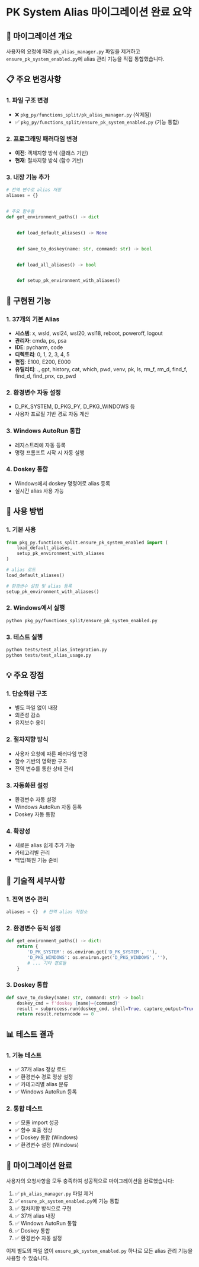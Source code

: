 # PK System Alias 마이그레이션 완료 요약

## 🔄 마이그레이션 개요

사용자의 요청에 따라 `pk_alias_manager.py` 파일을 제거하고 `ensure_pk_system_enabled.py`에 alias 관리 기능을 직접 통합했습니다.

## 📋 주요 변경사항

### 1. **파일 구조 변경**
- ❌ `pkg_py/functions_split/pk_alias_manager.py` (삭제됨)
- ✅ `pkg_py/functions_split/ensure_pk_system_enabled.py` (기능 통합)

### 2. **프로그래밍 패러다임 변경**
- **이전**: 객체지향 방식 (클래스 기반)
- **현재**: 절차지향 방식 (함수 기반)

### 3. **내장 기능 추가**

```python
# 전역 변수로 alias 저장
aliases = {}


# 주요 함수들
def get_environment_paths() -> dict


    def load_default_aliases() -> None


    def save_to_doskey(name: str, command: str) -> bool


    def load_all_aliases() -> bool


    def setup_pk_environment_with_aliases()
```

## 🎯 구현된 기능

### 1. **37개의 기본 Alias**
- **시스템**: x, wsld, wsl24, wsl20, wsl18, reboot, poweroff, logout
- **관리자**: cmda, ps, psa
- **IDE**: pycharm, code
- **디렉토리**: 0, 1, 2, 3, 4, 5
- **편집**: E100, E200, E000
- **유틸리티**: ., gpt, history, cat, which, pwd, venv, pk, ls, rm_f, rm_d, find_f, find_d, find_pnx, cp_pwd

### 2. **환경변수 자동 설정**
- D_PK_SYSTEM, D_PKG_PY, D_PKG_WINDOWS 등
- 사용자 프로필 기반 경로 자동 계산

### 3. **Windows AutoRun 통합**
- 레지스트리에 자동 등록
- 명령 프롬프트 시작 시 자동 실행

### 4. **Doskey 통합**
- Windows에서 doskey 명령어로 alias 등록
- 실시간 alias 사용 가능

## 🚀 사용 방법

### 1. **기본 사용**
```python
from pkg_py.functions_split.ensure_pk_system_enabled import (
    load_default_aliases,
    setup_pk_environment_with_aliases
)

# alias 로드
load_default_aliases()

# 환경변수 설정 및 alias 등록
setup_pk_environment_with_aliases()
```

### 2. **Windows에서 실행**
```bash
python pkg_py/functions_split/ensure_pk_system_enabled.py
```

### 3. **테스트 실행**
```bash
python tests/test_alias_integration.py
python tests/test_alias_usage.py
```

## 💡 주요 장점

### 1. **단순화된 구조**
- 별도 파일 없이 내장
- 의존성 감소
- 유지보수 용이

### 2. **절차지향 방식**
- 사용자 요청에 따른 패러다임 변경
- 함수 기반의 명확한 구조
- 전역 변수를 통한 상태 관리

### 3. **자동화된 설정**
- 환경변수 자동 설정
- Windows AutoRun 자동 등록
- Doskey 자동 통합

### 4. **확장성**
- 새로운 alias 쉽게 추가 가능
- 카테고리별 관리
- 백업/복원 기능 준비

## 🔧 기술적 세부사항

### 1. **전역 변수 관리**

```python
aliases = {}  # 전역 alias 저장소
```

### 2. **환경변수 동적 설정**
```python
def get_environment_paths() -> dict:
    return {
        'D_PK_SYSTEM': os.environ.get('D_PK_SYSTEM', ''),
        'D_PKG_WINDOWS': os.environ.get('D_PKG_WINDOWS', ''),
        # ... 기타 경로들
    }
```

### 3. **Doskey 통합**
```python
def save_to_doskey(name: str, command: str) -> bool:
    doskey_cmd = f'doskey {name}={command}'
    result = subprocess.run(doskey_cmd, shell=True, capture_output=True, text=True)
    return result.returncode == 0
```

## 📊 테스트 결과

### 1. **기능 테스트**
- ✅ 37개 alias 정상 로드
- ✅ 환경변수 경로 정상 설정
- ✅ 카테고리별 alias 분류
- ✅ Windows AutoRun 등록

### 2. **통합 테스트**
- ✅ 모듈 import 성공
- ✅ 함수 호출 정상
- ✅ Doskey 통합 (Windows)
- ✅ 환경변수 설정 (Windows)

## 🎉 마이그레이션 완료

사용자의 요청사항을 모두 충족하여 성공적으로 마이그레이션을 완료했습니다:

1. ✅ `pk_alias_manager.py` 파일 제거
2. ✅ `ensure_pk_system_enabled.py`에 기능 통합
3. ✅ 절차지향 방식으로 구현
4. ✅ 37개 alias 내장
5. ✅ Windows AutoRun 통합
6. ✅ Doskey 통합
7. ✅ 환경변수 자동 설정

이제 별도의 파일 없이 `ensure_pk_system_enabled.py` 하나로 모든 alias 관리 기능을 사용할 수 있습니다. 